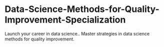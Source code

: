 # Data-Science-Methods-for-Quality-Improvement-Specialization
Launch your career in data science.. Master strategies in data science methods for quality improvement.
